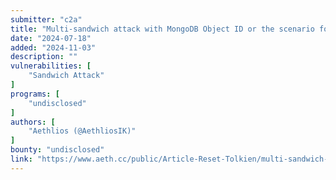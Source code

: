 ```yaml
---
submitter: "c2a"
title: "Multi-sandwich attack with MongoDB Object ID or the scenario for real-time monitoring of web application invitations: a new use case for the sandwich attack"
date: "2024-07-18"
added: "2024-11-03"
description: ""
vulnerabilities: [
    "Sandwich Attack"
]
programs: [
    "undisclosed"
]
authors: [
    "Aethlios (@AethliosIK)"
]
bounty: "undisclosed"
link: "https://www.aeth.cc/public/Article-Reset-Tolkien/multi-sandwich-article-en.html"
---
```




